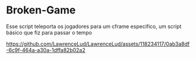 # Broken-Game
Esse script teleporta os jogadores para um cframe especifico, um script básico que fiz para passar o tempo


https://github.com/LawrenceLud/LawrenceLud/assets/118234117/0ab3a8df-6c9f-464a-a30a-1dffa82b02a2

